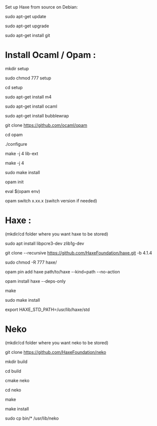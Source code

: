 Set up Haxe from source on Debian:

sudo apt-get update

sudo apt-get upgrade

sudo apt-get install git

# Install Ocaml / Opam :

mkdir setup

sudo chmod 777 setup

cd setup

sudo apt-get install m4

sudo apt-get install ocaml

sudo apt-get install bubblewrap

git clone https://github.com/ocaml/opam

cd opam

./configure

make -j 4 lib-ext

make -j 4

sudo make install

opam init

eval $(opam env)

opam switch x.xx.x (switch version if needed)


# Haxe :

(mkdir/cd folder where you want haxe to be stored)

sudo apt install libpcre3-dev zlib1g-dev


git clone --recursive https://github.com/HaxeFoundation/haxe.git -b 4.1.4

sudo chmod -R 777 haxe/

opam pin add haxe path/to/haxe --kind=path --no-action

opam install haxe --deps-only

make

sudo make install

export HAXE_STD_PATH=/usr/lib/haxe/std


# Neko 

(mkdir/cd folder where you want neko to be stored)

git clone https://github.com/HaxeFoundation/neko

mkdir build

cd build

cmake neko

cd neko

make

make install

sudo cp bin/* /usr/lib/neko
